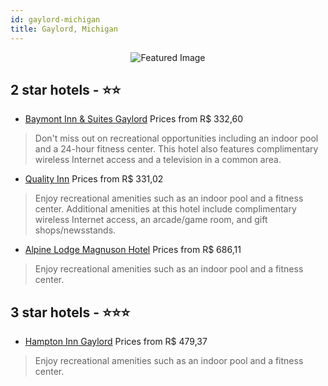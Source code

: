 ```yaml
---
id: gaylord-michigan
title: Gaylord, Michigan
---
```


<center><img src="https://i.travelapi.com/hotels/1000000/120000/116600/116560/a9e4b71d_z.jpg" alt="Featured Image" /></center>


##  2 star hotels - ⭐️⭐️

-    [Baymont Inn & Suites Gaylord](https://us.hurb.com/hotels/gaylord/baymont-inn-suites-gaylord-JNP-JP155795?cmp=18055) Prices from R$ 332,60
   > Don't miss out on recreational opportunities including an indoor pool and a 24-hour fitness center. This hotel also features complimentary wireless Internet access and a television in a common area.
-    [Quality Inn](https://us.hurb.com/hotels/gaylord/quality-inn-JNP-JP072721?cmp=18055) Prices from R$ 331,02
   > Enjoy recreational amenities such as an indoor pool and a fitness center. Additional amenities at this hotel include complimentary wireless Internet access, an arcade/game room, and gift shops/newsstands.
-    [Alpine Lodge Magnuson Hotel](https://us.hurb.com/hotels/gaylord/alpine-lodge-magnuson-hotel-JNP-JP115835?cmp=18055) Prices from R$ 686,11
   > Enjoy recreational amenities such as an indoor pool and a fitness center.

##  3 star hotels - ⭐️⭐️⭐️

-    [Hampton Inn Gaylord](https://us.hurb.com/hotels/gaylord/hampton-inn-gaylord-JNP-JP146745?cmp=18055) Prices from R$ 479,37
   > Enjoy recreational amenities such as an indoor pool and a fitness center.
